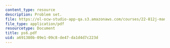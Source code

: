 ```yaml
---
content_type: resource
description: Problem set.
file: https://ol-ocw-studio-app-qa.s3.amazonaws.com/courses/22-812j-managing-nuclear-technology-spring-2004/a691380b09e109c8de47da1d4d7c223d_ps6.pdf
file_type: application/pdf
resourcetype: Document
title: ps6.pdf
uid: a691380b-09e1-09c8-de47-da1d4d7c223d
---
```

